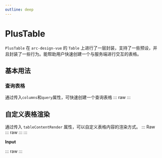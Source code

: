 ```yaml
---
outline: deep
---
```


# PlusTable

`PlusTable` 在 `arc-design-vue` 的 `Table` 上进行了一层封装，支持了一些预设，并且封装了一些行为。能帮助用户快速创建一个与服务端进行交互的表格。

## 基本用法
### 查询表格
通过传入`columns`和`query`属性，可快速创建一个查询表格
::: raw
<Basic />
:::

## 自定义表格渲染


通过传入 `tableContentRender` 属性，可以自定义表格内容的渲染方式。
::: Raw
::: raw
<CustomContent />
:::
:::

**Input**


::: raw
<Query />
:::


<script setup>
import Basic from '../.vitepress/.temp/components/table/basic.vue'
import CustomContent from '../.vitepress/.temp/components/table/CustomContent.vue'
import Query from '../.vitepress/.temp/components/table/query.vue'
</script>


